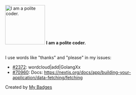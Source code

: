 <img src="https://my-badges.github.io/my-badges/polite-coder.png" alt="I am a polite coder." title="I am a polite coder." width="128">
<strong>I am a polite coder.</strong>
<br><br>

I use words like "thanks" and "please" in my issues:

- <a href="https://github.com/JessicaLim8/JessicaLim8/issues/2372">#2372</a>: wordcloud|add|GolangXx
- <a href="https://github.com/vercel/next.js/issues/70960">#70960</a>: Docs: https://nextjs.org/docs/app/building-your-application/data-fetching/fetching


Created by <a href="https://github.com/my-badges/my-badges">My Badges</a>